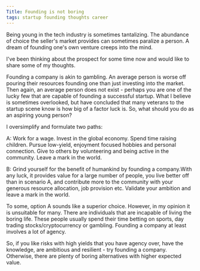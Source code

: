 ```yaml
---
Title: Founding is not boring
tags: startup founding thoughts career
---
```


Being young in the tech industry is sometimes tantalizing. The abundance of choice the seller's market provides can sometimes paralize a person. A dream of founding one's own venture creeps into the mind.

I've been thinking about the prospect for some time now and would like to share some of my thoughts.

Founding a company is akin to gambling. An average person is worse off pouring their resources founding one than just investing into the market. Then again, an average person does not exist - perhaps you are one of the lucky few that are capable of founding a successful startup. What I believe is sometimes overlooked, but have concluded that many veterans to the startup scene know is how big of a factor luck is. So, what should you do as an aspiring young person?

I oversimplify and formulate two paths:

A: Work for a wage. Invest in the global economy. Spend time raising children. Pursue low-yield, enjoyment focused hobbies and personal connection. Give to others by volunteering and being active in the community. Leave a mark in the world.

B: Grind yourself for the benefit of humankind by founding a company.With any luck, it provides value for a large number of people, you live better off than in scenario A, and contribute more to the community with your generous resource allocation, job provision etc. Validate your ambition and leave a mark in the world.

To some, option A sounds like a superior choice. However, in my opinion it is unsuitable for many. There are individuals that are incapable of living the boring life. These people usually spend their time betting on sports, day trading stocks/cryptocurrency or gambling. Founding a company at least involves a lot of agency.

So, if you like risks with high yields that you have agency over, have the knowledge, are ambitious and resilient - try founding a company. Otherwise, there are plenty of boring alternatives with higher expected value.
